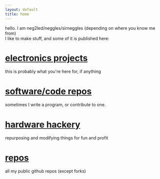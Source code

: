 ```yaml
---
layout: default
title: home
---
```


hello. I am neg2led/neggles/sirneggles (depending on where you know me from)  
I like to make stuff, and some of it is published here:

# [electronics projects](./electronics)
this is probably what you're here for, if anything

# [software/code repos](./software)
sometimes I write a program, or contribute to one.

# [hardware hackery](./hardware)
repurposing and modifying things for fun and profit

# [repos](./repos)
all my public github repos (except forks)